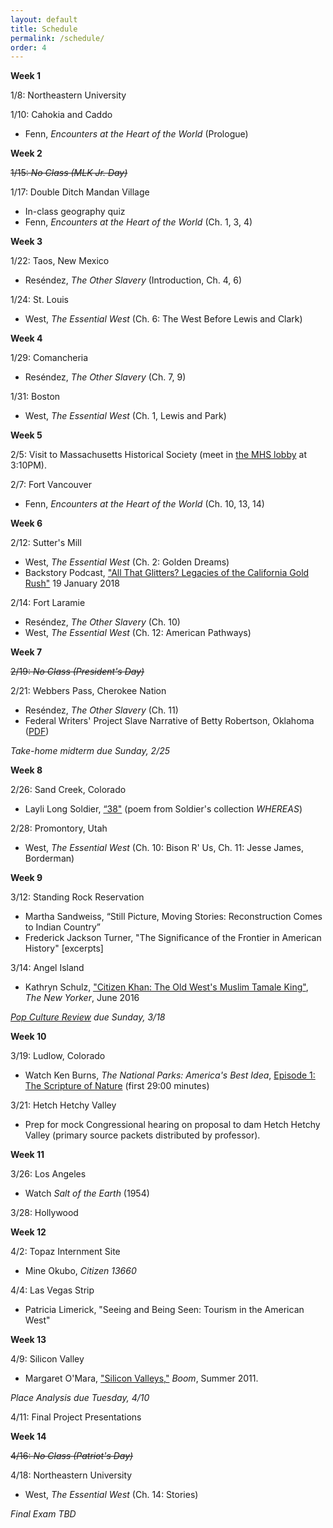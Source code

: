 ```yaml
---
layout: default
title: Schedule
permalink: /schedule/
order: 4
---
```


**Week 1**

1/8: Northeastern University

1/10: Cahokia and Caddo
- Fenn, *Encounters at the Heart of the World* (Prologue)

**Week 2**

~~1/15: *No Class (MLK Jr. Day)*~~

1/17: Double Ditch Mandan Village
- In-class geography quiz
- Fenn, *Encounters at the Heart of the World* (Ch. 1, 3, 4)

**Week 3**

1/22: Taos, New Mexico 
- Reséndez, *The Other Slavery* (Introduction, Ch. 4, 6)

1/24: St. Louis
- West, *The Essential West* (Ch. 6: The West Before Lewis and Clark)

**Week 4**

1/29: Comancheria
- Reséndez, *The Other Slavery* (Ch. 7, 9)

1/31: Boston
- West, *The Essential West* (Ch. 1, Lewis and Park)

**Week 5**

2/5: Visit to Massachusetts Historical Society (meet in [the MHS lobby](https://goo.gl/maps/UkBiDquMjpj) at 3:10PM).

2/7: Fort Vancouver
- Fenn, *Encounters at the Heart of the World* (Ch. 10, 13, 14)

**Week 6**

2/12: Sutter's Mill
- West, *The Essential West* (Ch. 2: Golden Dreams)
- Backstory Podcast, ["All That Glitters? Legacies of the California Gold Rush"](http://backstoryradio.org/shows/gold-rush/) 19 January 2018

2/14: Fort Laramie
- Reséndez, *The Other Slavery* (Ch. 10)
- West, *The Essential West* (Ch. 12: American Pathways)

**Week 7**

~~2/19: *No Class (President's Day)*~~

2/21: Webbers Pass, Cherokee Nation
- Reséndez, *The Other Slavery* (Ch. 11)
- Federal Writers' Project Slave Narrative of Betty Robertson, Oklahoma ([PDF]({{site.baseurl}}/downloads/WPA-slave-narrative.pdf))

*Take-home midterm due Sunday, 2/25*

**Week 8**

2/26: Sand Creek, Colorado
- Layli Long Soldier, [“38"](https://onbeing.org/blog/layli-long-soldier-38/) (poem from Soldier's collection *WHEREAS*)

2/28: Promontory, Utah
- West, *The Essential West* (Ch. 10: Bison R' Us, Ch. 11: Jesse James, Borderman)

**Week 9**

3/12: Standing Rock Reservation
- Martha Sandweiss, “Still Picture, Moving Stories: Reconstruction Comes to Indian Country”
- Frederick Jackson Turner, "The Significance of the Frontier in American History" [excerpts]

3/14: Angel Island
- Kathryn Schulz, ["Citizen Khan: The Old West's Muslim Tamale King"](https://www.newyorker.com/magazine/2016/06/06/zarif-khans-tamales-and-the-muslims-of-sheridan-wyoming), *The New Yorker*, June 2016

*[Pop Culture Review]({{site.baseurl}}/pop-culture-review) due Sunday, 3/18*

**Week 10**

3/19: Ludlow, Colorado
- Watch Ken Burns, *The National Parks: America's Best Idea*, [Episode 1: The Scripture of Nature](http://ezproxy.neu.edu/login?url=https://search.alexanderstreet.com/view/work/bibliographic_entity|video_work|2362497) (first 29:00 minutes)

3/21: Hetch Hetchy Valley
- Prep for mock Congressional hearing on proposal to dam Hetch Hetchy Valley (primary source packets distributed by professor).

**Week 11**

3/26: Los Angeles
- Watch *Salt of the Earth* (1954)

3/28: Hollywood

**Week 12**

4/2: Topaz Internment Site
- Mine Okubo, *Citizen 13660*

4/4: Las Vegas Strip
- Patricia Limerick, "Seeing and Being Seen: Tourism in the American West"

**Week 13**

4/9: Silicon Valley
- Margaret O'Mara, ["Silicon Valleys,"](https://boomcalifornia.com/2011/06/16/silicon-valleys/) *Boom*, Summer 2011.

*Place Analysis due Tuesday, 4/10*

4/11: Final Project Presentations

**Week 14**

~~4/16: *No Class (Patriot's Day)*~~

4/18: Northeastern University
- West, *The Essential West* (Ch. 14: Stories)

*Final Exam TBD*